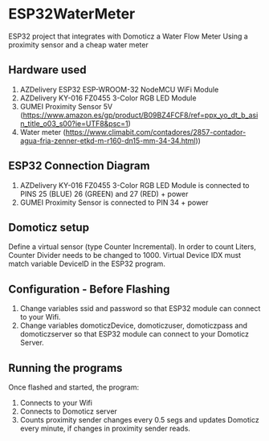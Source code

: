 # ESP32WaterMeter

ESP32 project that integrates with Domoticz a Water Flow Meter Using a proximity sensor and a cheap water meter

## Hardware used

1. AZDelivery ESP32 ESP-WROOM-32 NodeMCU  WiFi Module
2. AZDelivery KY-016 FZ0455 3-Color RGB LED Module 
3. GUMEI Proximity Sensor 5V  (https://www.amazon.es/gp/product/B09BZ4FCF8/ref=ppx_yo_dt_b_asin_title_o03_s00?ie=UTF8&psc=1)
4. Water meter (https://www.climabit.com/contadores/2857-contador-agua-fria-zenner-etkd-m-r160-dn15-mm-34-34.html))

## ESP32 Connection Diagram

1. AZDelivery KY-016 FZ0455 3-Color RGB LED Module is connected to PINS 25 (BLUE) 26 (GREEN) and 27 (RED) + power
2. GUMEI Proximity Sensor is connected to PIN 34 + power

## Domoticz setup

Define a virtual sensor (type Counter Incremental). In order to count Liters, Counter Divider needs to be changed to 1000. Virtual Device IDX must match variable DeviceID in the ESP32 program.

## Configuration - Before Flashing

1. Change variables ssid and password so that ESP32 module can connect to your Wifi.
2. Change variables domoticzDevice, domoticzuser, domoticzpass and domoticzserver  so that ESP32 module can connect to your Domoticz Server.

## Running the programs

Once flashed and started, the program:

1. Connects to your Wifi
2. Connects to Domoticz server
3. Counts proximity sender changes every 0.5 segs and updates Domoticz every minute, if changes in proximity sender reads.




